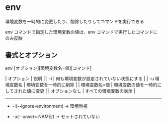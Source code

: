 # env

環境変数を一時的に変更したり、削除したりしてコマンドを実行できる

env コマンドで指定した環境変数の値は、env コマンドで実行したコマンドにのみ反映

## 書式とオプション

env [オプション][環境変数名=値][コマンド]

| オプション | 説明 |
| -i | 何も環境変数が設定されていない状態にする |
| -u 環境変数名 | 環境変数を一時的に削除 |
| 環境変数名=値 | 環境変数の値を一時的にしてされた値に変更 |
| オプションなし | すべての環境変数の表示 |

----

- -i(--ignore-environment) -> 環境無視

- -u(--unset=.NAME/) -> セットされていない
